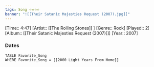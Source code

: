 ```yaml
---
tags: Song ⭐⭐⭐⭐ 
banner: "![[Their Satanic Majesties Request (2007).jpg]]"
---
```

[Time:: 4:47]
[Artist:: [[The Rolling Stones]] ]
[Genre:: Rock]
[Played:: 2]
[Album:: [[Their Satanic Majesties Request (2007)]]]
[Year:: 2007]
### Dates
````dataview
TABLE Favorite_Song
WHERE Favorite_Song = [[2000 Light Years From Home]]
````